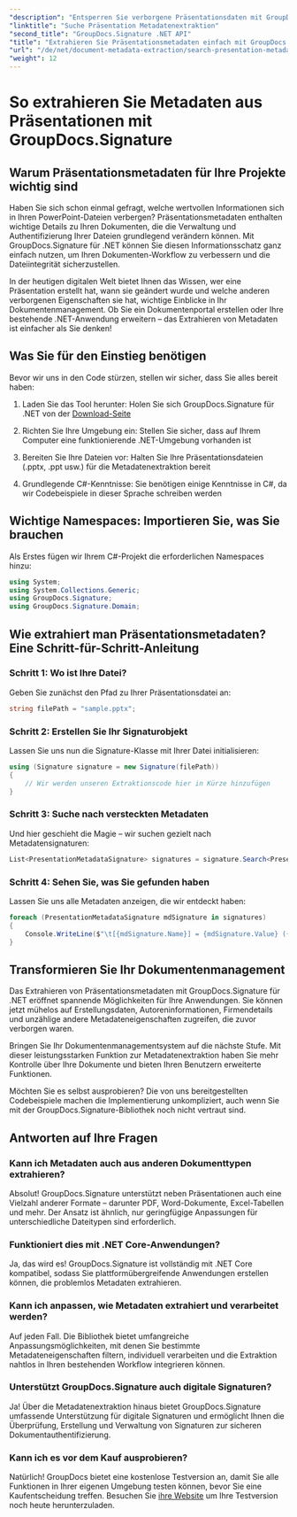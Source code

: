 ```yaml
---
"description": "Entsperren Sie verborgene Präsentationsdaten mit GroupDocs.Signature für .NET. Erfahren Sie, wie Sie Metadaten extrahieren und nutzen, um Ihr Dokumentenmanagementsystem zu optimieren."
"linktitle": "Suche Präsentation Metadatenextraktion"
"second_title": "GroupDocs.Signature .NET API"
"title": "Extrahieren Sie Präsentationsmetadaten einfach mit GroupDocs.Signature"
"url": "/de/net/document-metadata-extraction/search-presentation-metadata-extraction/"
"weight": 12
---
```


# So extrahieren Sie Metadaten aus Präsentationen mit GroupDocs.Signature

## Warum Präsentationsmetadaten für Ihre Projekte wichtig sind

Haben Sie sich schon einmal gefragt, welche wertvollen Informationen sich in Ihren PowerPoint-Dateien verbergen? Präsentationsmetadaten enthalten wichtige Details zu Ihren Dokumenten, die die Verwaltung und Authentifizierung Ihrer Dateien grundlegend verändern können. Mit GroupDocs.Signature für .NET können Sie diesen Informationsschatz ganz einfach nutzen, um Ihren Dokumenten-Workflow zu verbessern und die Dateiintegrität sicherzustellen.

In der heutigen digitalen Welt bietet Ihnen das Wissen, wer eine Präsentation erstellt hat, wann sie geändert wurde und welche anderen verborgenen Eigenschaften sie hat, wichtige Einblicke in Ihr Dokumentenmanagement. Ob Sie ein Dokumentenportal erstellen oder Ihre bestehende .NET-Anwendung erweitern – das Extrahieren von Metadaten ist einfacher als Sie denken!

## Was Sie für den Einstieg benötigen

Bevor wir uns in den Code stürzen, stellen wir sicher, dass Sie alles bereit haben:

1. Laden Sie das Tool herunter: Holen Sie sich GroupDocs.Signature für .NET von der [Download-Seite](https://releases.groupdocs.com/signature/net/)
   
2. Richten Sie Ihre Umgebung ein: Stellen Sie sicher, dass auf Ihrem Computer eine funktionierende .NET-Umgebung vorhanden ist
   
3. Bereiten Sie Ihre Dateien vor: Halten Sie Ihre Präsentationsdateien (.pptx, .ppt usw.) für die Metadatenextraktion bereit
   
4. Grundlegende C#-Kenntnisse: Sie benötigen einige Kenntnisse in C#, da wir Codebeispiele in dieser Sprache schreiben werden

## Wichtige Namespaces: Importieren Sie, was Sie brauchen

Als Erstes fügen wir Ihrem C#-Projekt die erforderlichen Namespaces hinzu:

```csharp
using System;
using System.Collections.Generic;
using GroupDocs.Signature;
using GroupDocs.Signature.Domain;
```

## Wie extrahiert man Präsentationsmetadaten? Eine Schritt-für-Schritt-Anleitung

### Schritt 1: Wo ist Ihre Datei?

Geben Sie zunächst den Pfad zu Ihrer Präsentationsdatei an:

```csharp
string filePath = "sample.pptx";
```

### Schritt 2: Erstellen Sie Ihr Signaturobjekt

Lassen Sie uns nun die Signature-Klasse mit Ihrer Datei initialisieren:

```csharp
using (Signature signature = new Signature(filePath))
{
    // Wir werden unseren Extraktionscode hier in Kürze hinzufügen
}
```

### Schritt 3: Suche nach versteckten Metadaten

Und hier geschieht die Magie – wir suchen gezielt nach Metadatensignaturen:

```csharp
List<PresentationMetadataSignature> signatures = signature.Search<PresentationMetadataSignature>(SignatureType.Metadata);
```

### Schritt 4: Sehen Sie, was Sie gefunden haben

Lassen Sie uns alle Metadaten anzeigen, die wir entdeckt haben:

```csharp
foreach (PresentationMetadataSignature mdSignature in signatures)
{
    Console.WriteLine($"\t[{mdSignature.Name}] = {mdSignature.Value} ({mdSignature.Type})");
}
```

## Transformieren Sie Ihr Dokumentenmanagement

Das Extrahieren von Präsentationsmetadaten mit GroupDocs.Signature für .NET eröffnet spannende Möglichkeiten für Ihre Anwendungen. Sie können jetzt mühelos auf Erstellungsdaten, Autoreninformationen, Firmendetails und unzählige andere Metadateneigenschaften zugreifen, die zuvor verborgen waren.

Bringen Sie Ihr Dokumentenmanagementsystem auf die nächste Stufe. Mit dieser leistungsstarken Funktion zur Metadatenextraktion haben Sie mehr Kontrolle über Ihre Dokumente und bieten Ihren Benutzern erweiterte Funktionen.

Möchten Sie es selbst ausprobieren? Die von uns bereitgestellten Codebeispiele machen die Implementierung unkompliziert, auch wenn Sie mit der GroupDocs.Signature-Bibliothek noch nicht vertraut sind.

## Antworten auf Ihre Fragen

### Kann ich Metadaten auch aus anderen Dokumenttypen extrahieren?

Absolut! GroupDocs.Signature unterstützt neben Präsentationen auch eine Vielzahl anderer Formate – darunter PDF, Word-Dokumente, Excel-Tabellen und mehr. Der Ansatz ist ähnlich, nur geringfügige Anpassungen für unterschiedliche Dateitypen sind erforderlich.

### Funktioniert dies mit .NET Core-Anwendungen?

Ja, das wird es! GroupDocs.Signature ist vollständig mit .NET Core kompatibel, sodass Sie plattformübergreifende Anwendungen erstellen können, die problemlos Metadaten extrahieren.

### Kann ich anpassen, wie Metadaten extrahiert und verarbeitet werden?

Auf jeden Fall. Die Bibliothek bietet umfangreiche Anpassungsmöglichkeiten, mit denen Sie bestimmte Metadateneigenschaften filtern, individuell verarbeiten und die Extraktion nahtlos in Ihren bestehenden Workflow integrieren können.

### Unterstützt GroupDocs.Signature auch digitale Signaturen?

Ja! Über die Metadatenextraktion hinaus bietet GroupDocs.Signature umfassende Unterstützung für digitale Signaturen und ermöglicht Ihnen die Überprüfung, Erstellung und Verwaltung von Signaturen zur sicheren Dokumentauthentifizierung.

### Kann ich es vor dem Kauf ausprobieren?

Natürlich! GroupDocs bietet eine kostenlose Testversion an, damit Sie alle Funktionen in Ihrer eigenen Umgebung testen können, bevor Sie eine Kaufentscheidung treffen. Besuchen Sie [ihre Website](https://releases.groupdocs.com/) um Ihre Testversion noch heute herunterzuladen.